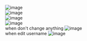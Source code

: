 ![image](https://github.com/user-attachments/assets/696ff26d-4ea1-4838-a141-2c1aa32ba0ee)  
![image](https://github.com/user-attachments/assets/0bc8a84b-a54b-4ce9-a859-f0ed6fca5f1c)  
![image](https://github.com/user-attachments/assets/0436f4bd-c459-48ac-a769-90f3af3d8787)  
![image](https://github.com/user-attachments/assets/d707abb6-7244-4e00-a377-e40ea75c9e88)  
when don't change anything
![image](https://github.com/user-attachments/assets/9ff08760-8120-40b9-b2d5-f65da1266980)  
when edit username
![image](https://github.com/user-attachments/assets/7967351d-302f-4ae0-ab6a-1ba846b3246d)  





